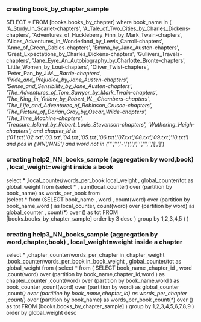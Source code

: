 ### creating book_by_chapter_sample 

SELECT *  FROM [books.books_by_chapter] 
where book_name in 
(
'A_Study_In_Scarlet-chapters',
'A_Tale_of_Two_Cities_by_Charles_Dickens-chapters',
'Adventures_of_Huckleberry_Finn_by_Mark_Twain-chapters',
'Alices_Adventures_in_Wonderland_by_Lewis_Carroll-chapters',
'Anne_of_Green_Gables-chapters',
'Emma_by_Jane_Austen-chapters',
'Great_Expectations_by_Charles_Dickens-chapters',
'Gullivers_Travels-chapters',
'Jane_Eyre_An_Autobiography_by_Charlotte_Bronte-chapters',
'Little_Women_by_Loui-chapters',
'Oliver_Twist-chapters',
'Peter_Pan_by_J._M.__Barrie-chapters',
'Pride_and_Prejudice_by_Jane_Austen-chapters',
'Sense_and_Sensibility_by_Jane_Austen-chapters',
'The_Adventures_of_Tom_Sawyer_by_Mark_Twain-chapters',
'The_King_in_Yellow_by_Robert_W.__Chambers-chapters',
'The_Life_and_Adventures_of_Robinson_Crusoe-chapters',
'The_Picture_of_Dorian_Gray_by_Oscar_Wilde-chapters',
'The_Time_Machine-chapters',
'Treasure_Island_by_Robert_Louis_Stevenson-chapters',
'Wuthering_Heigh-chapters') 
and chapter_id in ('01.txt','02.txt','03.txt','04.txt','05.txt','06.txt','07.txt','08.txt','09.txt','10.txt')
and pos in ('NN','NNS') 
and word not in ('“','’','-','(',')','‘','\'','_','[',']')


### creating help2_NN_books_sample (aggregation by word,book) , local_weight=weight inside a book

select  * ,local_counter/words_per_book local_weight ,  global_counter/tot as global_weight from 
(select * , sum(local_counter) over (partition by book_name) as words_per_book  from  
(select * from 
(SELECT book_name   , word , count(word)  over (partition by  book_name,word ) as local_counter,  count(word) over (partition by  word) as  global_counter , count(*) over () as tot
 FROM [books.books_by_chapter_sample]   order by 3 desc ) group by 1,2,3,4,5 ) ) 
 
### creating help3_NN_books_sample (aggregation by word,chapter,book) , local_weight=weight inside a chapter

 
select  *    ,chapter_counter/words_per_chapter in_chapter_weight ,book_counter/words_per_book in_book_weight ,  global_counter/tot as global_weight 
from 
(
select * from ( 
SELECT book_name  ,chapter_id , word   
                   ,count(word)  over (partition by  book_name,chapter_id,word ) as chapter_counter
                   ,count(word)  over (partition by  book_name,word ) as book_counter
                   ,count(word)  over (partition by  word) as  global_counter   
                   ,count(*)     over (partition by book_name,chapter_id) as words_per_chapter 
                   ,count(*)     over (partition by book_name) as words_per_book
                   ,count(*)     over () as tot
 FROM [books.books_by_chapter_sample]  )   group by 1,2,3,4,5,6,7,8,9   )    order by global_weight desc 
